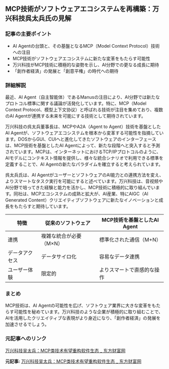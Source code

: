 ## MCP技術がソフトウェアエコシステムを再構築：万兴科技呉太兵氏の見解

### 記事の主要ポイント

* AI Agentの台頭と、その基盤となるMCP（Model Context Protocol）技術への注目
* MCP技術がソフトウェアエコシステムに新たな変革をもたらす可能性
* 万兴科技がMCP技術に積極的な姿勢を示し、AI分野での更なる成長に期待
* 「創作者経済」の発展と「創意平権」の時代への期待

### 詳細解説

最近、AI Agent（自主智能体）であるManusの注目により、AI分野では新たなプロトコル標準に関する議論が活発化しています。特に、MCP（Model Context Protocol、模型上下文协议）と呼ばれる技術が注目を集めており、複数のAI Agentが連携する未来を可能にする技術として期待されています。

万兴科技の呉太兵董事長は、MCPやA2A（Agent to Agent）技術を基盤としたAI Agentが、ソフトウェアエコシステムを根本から変革する可能性を指摘しています。DOSからGUI、CUIへと進化してきたソフトウェアのインターフェースは、MCP技術を基盤としたAI Agentによって、新たな段階へと突入すると予測されています。MCPは、インターネットにおけるTCP/IPプロトコルのように、AIモデルにコンテキスト情報を提供し、様々な統合シナリオで利用できる標準を定義することで、AI Agentの新たなパラダイムを確立すると考えられています。

呉太兵氏は、AI AgentがユーザーとソフトウェアのAI能力との連携方法を変え、よりスマートなタスク実行を可能にすると述べています。万兴科技は、音视频やAI分野で培ってきた経験と能力を活かし、MCP技術に積極的に取り組んでいます。同社は、MCPエコシステムの成熟と拡大が、AI産業、特にAIGC（AI Generated Content）クリエイティブソフトウェアに新たなイノベーションと成長をもたらすと期待しています。

| 特徴 | 従来のソフトウェア | MCP技術を基盤としたAI Agent |
|---|---|---|
| 連携 | 複雑な統合が必要（M×N） | 標準化された通信（M+N） |
| データアクセス | データサイロ化 | 容易なデータ連携 |
| ユーザー体験 | 限定的 | よりスマートで直感的な操作 |

### まとめ

MCP技術は、AI Agentの可能性を広げ、ソフトウェア業界に大きな変革をもたらす可能性を秘めています。万兴科技のような企業が積極的に取り組むことで、AIを活用したクリエイティブな表現がより身近になり、「創作者経済」の発展を加速させるでしょう。

### 元記事へのリンク

[万兴科技吴太兵：MCP类技术有望重构软件生态 _ 东方财富网](https://finance.eastmoney.com/a/202404273164803573.html)


**元記事:** [万兴科技吴太兵：MCP类技术有望重构软件生态 _ 东方财富网](https://finance.eastmoney.com/a/202504273390383134.html)